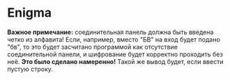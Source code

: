 # Enigma

**Важное примечание:** соединительная панель должна быть введена четко из алфавита! Если, например, вместо "БВ" на вход будет подано "бв", то это будет засчитано программой как отсутствие соединительной панели, и шифрование будет корректно проходить без неё. **Это было сделано намеренно!** Такой же вывод будет, если ввести пустую строку.
